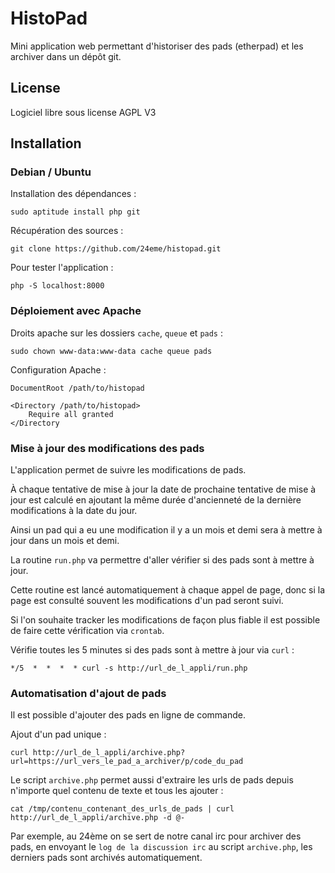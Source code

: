 # HistoPad

Mini application web permettant d'historiser des pads (etherpad) et les archiver dans un dépôt git.

## License

Logiciel libre sous license AGPL V3

## Installation

### Debian / Ubuntu

Installation des dépendances :

```
sudo aptitude install php git
```

Récupération des sources :

```
git clone https://github.com/24eme/histopad.git
```

Pour tester l'application :

```
php -S localhost:8000
```

### Déploiement avec Apache

Droits apache sur les dossiers `cache`, `queue` et `pads` :

```
sudo chown www-data:www-data cache queue pads
```

Configuration Apache :

```
DocumentRoot /path/to/histopad

<Directory /path/to/histopad>
    Require all granted
</Directory
```

### Mise à jour des modifications des pads

L'application permet de suivre les modifications de pads.

À chaque tentative de mise à jour la date de prochaine tentative de mise à jour est calculé en ajoutant la même durée d'ancienneté de la dernière modifications à la date du jour.

Ainsi un pad qui a eu une modification il y a un mois et demi sera à mettre à jour dans un mois et demi.

La routine `run.php` va permettre d'aller vérifier si des pads sont à mettre à jour.

Cette routine est lancé automatiquement à chaque appel de page, donc si la page est consulté souvent les modifications d'un pad seront suivi.

Si l'on souhaite tracker les modifications de façon plus fiable il est possible de faire cette vérification via `crontab`.

Vérifie toutes les 5 minutes si des pads sont à mettre à jour via `curl` :

```
*/5  *  *  *  * curl -s http://url_de_l_appli/run.php
```

### Automatisation d'ajout de pads

Il est possible d'ajouter des pads en ligne de commande.

Ajout d'un pad unique :

```
curl http://url_de_l_appli/archive.php?url=https://url_vers_le_pad_a_archiver/p/code_du_pad
```

Le script `archive.php` permet aussi d'extraire les urls de pads depuis n'importe quel contenu de texte et tous les ajouter :

```
cat /tmp/contenu_contenant_des_urls_de_pads | curl http://url_de_l_appli/archive.php -d @-
```

Par exemple, au 24ème on se sert de notre canal irc pour archiver des pads, en envoyant le `log de la discussion irc` au script `archive.php`, les derniers pads sont archivés automatiquement.
